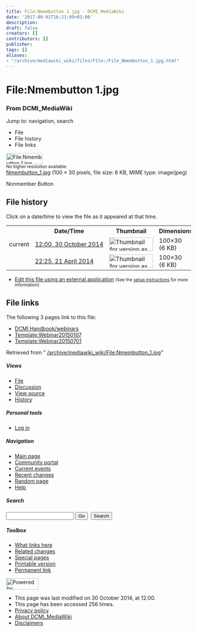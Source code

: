```yaml
---
title: File:Nmembutton 1.jpg - DCMI_MediaWiki
date: '2017-09-01T16:21:09+01:00'
description: 
draft: false
creators: []
contributors: []
publisher: 
tags: []
aliases:
- "/archive/mediawiki_wiki/files/File:/File_Nmembutton_1.jpg.html"
---
```


<a id="top"></a>
# File:Nmembutton 1.jpg

### From DCMI\_MediaWiki

Jump to: navigation, search
<!-- start content -->
- File
- File history
- File links

 [<img alt="File:Nmembutton 1.jpg" src="/images/b/ba/Nmembutton_1.jpg" width="100" height="30">](/archive/mediawiki_wiki/files/Nmembutton_1.jpg)  
<small>No higher resolution available.</small>  
 [Nmembutton\_1.jpg](/images/b/ba/Nmembutton_1.jpg)‎ (100 × 30 pixels, file size: 6 KB, MIME type: image/jpeg)

Nonmember Button

<!-- 
NewPP limit report
Preprocessor node count: 1/1000000
Post-expand include size: 0/2097152 bytes
Template argument size: 0/2097152 bytes
Expensive parser function count: 0/100
-->
## File history

Click on a date/time to view the file as it appeared at that time.

<table class="wikitable filehistory">
  <tr>
    <td></td>
    <th>Date/Time</th>
    <th>Thumbnail</th>
    <th>Dimensions</th>
    <th>User</th>
    <th>Comment</th>
  </tr>
  <tr>
    <td>current</td>
    <td class="filehistory-selected" style="white-space: nowrap;"><a href="/archive/mediawiki_wiki/files/Nmembutton_1.jpg">12:00, 30 October 2014</a></td>
    <td><a href="/images/b/ba/Nmembutton_1.jpg"><img alt="Thumbnail for version as of 12:00, 30 October 2014" src="/images/b/ba/Nmembutton_1.jpg" width="120" height="36"></a></td>
    <td>100×30 <span style="white-space: nowrap;">(6 KB)</span>
    </td>
    <td>
      <a href="/index.php/User:WikiSysop" title="User:WikiSysop" class="mw-userlink">WikiSysop</a> <span style="white-space: nowrap;"> <span class="mw-usertoollinks">(<a href="/index.php?title=User_talk:WikiSysop&amp;action=edit&amp;redlink=1" class="new" title="User talk:WikiSysop (page does not exist)">Talk</a> | <a href="/index.php/Special:Contributions/WikiSysop" title="Special:Contributions/WikiSysop">contribs</a>)</span></span>
    </td>
    <td> <span class="comment">(Nonmember button)</span>
    </td>
  </tr>
  <tr>
    <td></td>
    <td style="white-space: nowrap;"><a href="/images/archive/b/ba/20141030120034%21Nmembutton_1.jpg">22:25, 21 April 2014</a></td>
    <td><a href="/images/archive/b/ba/20141030120034%21Nmembutton_1.jpg"><img alt="Thumbnail for version as of 22:25, 21 April 2014" src="/images/archive/b/ba/20141030120034%21Nmembutton_1.jpg" width="120" height="36"></a></td>
    <td>100×30 <span style="white-space: nowrap;">(6 KB)</span>
    </td>
    <td>
      <a href="/index.php?title=User:StuartSutton&amp;action=edit&amp;redlink=1" class="new mw-userlink" title="User:StuartSutton (page does not exist)">StuartSutton</a> <span style="white-space: nowrap;"> <span class="mw-usertoollinks">(<a href="/index.php?title=User_talk:StuartSutton&amp;action=edit&amp;redlink=1" class="new" title="User talk:StuartSutton (page does not exist)">Talk</a> | <a href="/index.php/Special:Contributions/StuartSutton" title="Special:Contributions/StuartSutton">contribs</a>)</span></span>
    </td>
    <td> <span class="comment">(Nonmember Button)</span>
    </td>
  </tr>
</table>

  

- [Edit this file using an external application](/index.php?title=File:Nmembutton_1.jpg&action=edit&externaledit=true&mode=file "File:Nmembutton 1.jpg") <small>(See the <a href="http://www.mediawiki.org/wiki/Manual:External_editors" class="external text" rel="nofollow">setup instructions</a> for more information)</small>

## File links

The following 3 pages link to this file:

- [DCMI Handbook/webinars](/index.php/DCMI_Handbook/webinars "DCMI Handbook/webinars")
- [Template:Webinar20150107](/index.php/Template:Webinar20150107 "Template:Webinar20150107")
- [Template:Webinar20150701](/index.php/Template:Webinar20150701 "Template:Webinar20150701")

Retrieved from " [/archive/mediawiki_wiki/File:Nmembutton\_1.jpg](/archive/mediawiki_wiki/files/File:/File:Nmembutton_1.jpg.html)"

<!-- end content -->

##### Views

- [File](/archive/mediawiki_wiki/files/File:/File:Nmembutton_1.jpg.html "View the file page [c]")
- [Discussion](/index.php?title=File_talk:Nmembutton_1.jpg&action=edit&redlink=1 "Discussion about the content page [t]")
- [View source](/index.php?title=File:Nmembutton_1.jpg&action=edit "This page is protected.
You can view its source [e]")
- [History](/index.php?title=File:Nmembutton_1.jpg&action=history "Past revisions of this page [h]")

##### Personal tools

- [Log in](/index.php?title=Special:UserLogin&returnto=File:Nmembutton_1.jpg "You are encouraged to log in; however, it is not mandatory [o]")

<script type="text/javascript"> if (window.isMSIE55) fixalpha(); </script>

##### Navigation

- [Main page](/index.php/Main_Page "Visit the main page [z]")
- [Community portal](/index.php/DCMI_MediaWiki:Community_portal "About the project, what you can do, where to find things")
- [Current events](/index.php/DCMI_MediaWiki:Current_events "Find background information on current events")
- [Recent changes](/index.php/Special:RecentChanges "The list of recent changes in the wiki [r]")
- [Random page](/index.php/Special:Random "Load a random page [x]")
- [Help](/index.php/Help:Contents "The place to find out")

##### <label for="searchInput">Search</label>

<form action="/index.php" id="searchform">
				<input type="hidden" name="title" value="Special:Search">
				<input id="searchInput" title="Search DCMI_MediaWiki" accesskey="f" type="search" name="search">
				<input type="submit" name="go" class="searchButton" id="searchGoButton" value="Go" title="Go to a page with this exact name if exists"> 
				<input type="submit" name="fulltext" class="searchButton" id="mw-searchButton" value="Search" title="Search the pages for this text">
			</form>

##### Toolbox

- [What links here](/index.php/Special:WhatLinksHere/File:Nmembutton_1.jpg "List of all wiki pages that link here [j]")
- [Related changes](/index.php/Special:RecentChangesLinked/File:Nmembutton_1.jpg "Recent changes in pages linked from this page [k]")
- [Special pages](/index.php/Special:SpecialPages "List of all special pages [q]")
- [Printable version](/index.php?title=File:Nmembutton_1.jpg&printable=yes "Printable version of this page [p]")
- [Permanent link](/index.php?title=File:Nmembutton_1.jpg&oldid=8607 "Permanent link to this revision of the page")

<!-- end of the left (by default at least) column -->

 [<img src="/skins/common/images/poweredby_mediawiki_88x31.png" height="31" width="88" alt="Powered by MediaWiki">](http://www.mediawiki.org/)

- This page was last modified on 30 October 2014, at 12:00.
- This page has been accessed 256 times.
- [Privacy policy](/index.php/DCMI_MediaWiki:Privacy_policy "DCMI MediaWiki:Privacy policy")
- [About DCMI\_MediaWiki](/index.php/DCMI_MediaWiki:About "DCMI MediaWiki:About")
- [Disclaimers](/index.php/DCMI_MediaWiki:General_disclaimer "DCMI MediaWiki:General disclaimer")

<script>if (window.runOnloadHook) runOnloadHook();</script><!-- Served in 0.457 secs. -->
